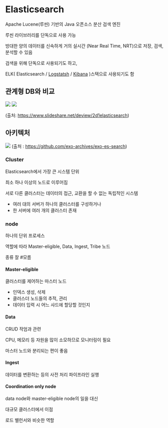 # Elasticsearch
Apache Lucene(루씬) 기반의 Java 오픈소스 분산 검색 엔진

루씬 라이브러리를 단독으로 사용 가능

방대한 양의 데이터를 신속하게 거의 실시간 (Near Real Time, NRT)으로 저장, 검색, 분석할 수 있음

검색을 위해 단독으로 사용되기도 하고, 

ELK( Elasticsearch / [Logstatsh](Logstatsh) / [Kibana](Kibana) )스택으로 사용되기도 함

## 관계형 DB와 비교

![](https://i.imgur.com/YTw18vb.png)
![](https://i.imgur.com/HJ4IJOv.png)

(출처: https://www.slideshare.net/deview/2d1elasticsearch)

## 아키텍처

![](https://i.imgur.com/YmpOpcL.png)
(출처 : https://github.com/exo-archives/exo-es-search)

### Cluster
Elasticsearch에서 가장 큰 시스템 단위

최소 하나 이상의 노드로 이루어짐

서로 다른 클러스터는 데이터의 접근, 교환을 할 수 없는 독립적인 시스템

- 여러 대의 서버가 하나의 클러스터를 구성하거나
- 한 서버에 여러 개의 클러스터 존재

### node
하나의 단위 프로세스

역할에 따라 Master-eligible, Data, Ingest, Tribe 노드

종류 잘 #모름 

#### Master-eligible
클러스터를 제어하는 마스터 노드

-   인덱스 생성, 삭제
-   클러스더 노드들의 추적, 관리
-   데이터 입력 시 어느 샤드에 할당할 것인지

#### Data
CRUD 작엄과 관련

CPU, 메모리 등 자원을 많이 소모하므로 모니터링이 필요

마스터 노드와 분리되는 편이 좋음

#### Ingest
데이터를 변환하는 등의 사전 처리 파이프라인 실행

#### Coordination only node
data node와 master-eligible node의 일을 대신

대규모 클러스터에서 이점

로드 밸런서와 비슷한 역할